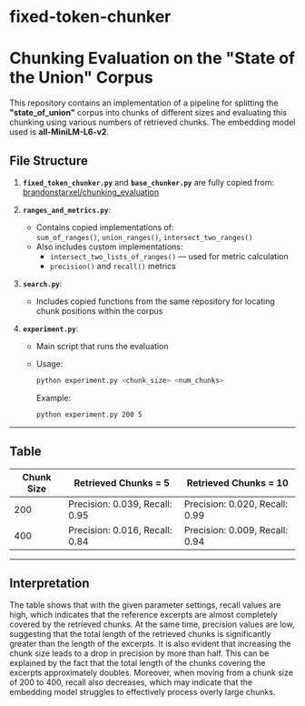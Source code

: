 # fixed-token-chunker
# Chunking Evaluation on the "State of the Union" Corpus

This repository contains an implementation of a pipeline for splitting the **"state_of_union"** corpus into chunks of different sizes and evaluating this chunking using various numbers of retrieved chunks. The embedding model used is **all-MiniLM-L6-v2**.

## File Structure

1. **`fixed_token_chunker.py`** and **`base_chunker.py`** are fully copied from:  
   [brandonstarxel/chunking_evaluation](https://github.com/brandonstarxel/chunking_evaluation)

2. **`ranges_and_metrics.py`**:
   - Contains copied implementations of:  
     `sum_of_ranges()`, `union_ranges()`, `intersect_two_ranges()`
   - Also includes custom implementations:
     - `intersect_two_lists_of_ranges()` — used for metric calculation
     - `precision()` and `recall()` metrics

3. **`search.py`**:
   - Includes copied functions from the same repository for locating chunk positions within the corpus

4. **`experiment.py`**:
   - Main script that runs the evaluation
   - Usage:

     ```bash
     python experiment.py <chunk_size> <num_chunks>
     ```

     Example:
     ```bash
     python experiment.py 200 5
     ```

---

## Table

| Chunk Size | Retrieved Chunks = 5        | Retrieved Chunks = 10       |
|------------|-----------------------------|------------------------------|
| 200        | Precision: 0.039, Recall: 0.95 | Precision: 0.020, Recall: 0.99 |
| 400        | Precision: 0.016, Recall: 0.84 | Precision: 0.009, Recall: 0.94 |

---

## Interpretation

The table shows that with the given parameter settings, recall values are high, which indicates that the reference excerpts are almost completely covered by the retrieved chunks. At the same time, precision values are low, suggesting that the total length of the retrieved chunks is significantly greater than the length of the excerpts. It is also evident that increasing the chunk size leads to a drop in precision by more than half. This can be explained by the fact that the total length of the chunks covering the excerpts approximately doubles. Moreover, when moving from a chunk size of 200 to 400, recall also decreases, which may indicate that the embedding model struggles to effectively process overly large chunks.
